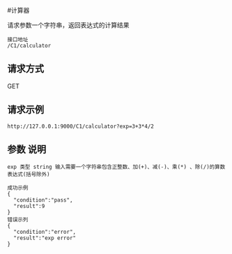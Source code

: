 #计算器

请求参数一个字符串，返回表达式的计算结果
```
接口地址 
/C1/calculator 
```
## 请求方式
GET
## 请求示例
```
http://127.0.0.1:9000/C1/calculator?exp=3+3*4/2
```

## 参数  说明

``` 
exp 类型 string 输入需要一个字符串包含正整数、加(+)、减(-)、乘(*) 、除(/)的算数表达式(括号除外) 
```

```
成功示例 
{
  "condition":"pass",
  "result":9
} 
错误示列 
{
  "condition":"error",
  "result":"exp error"
}
```